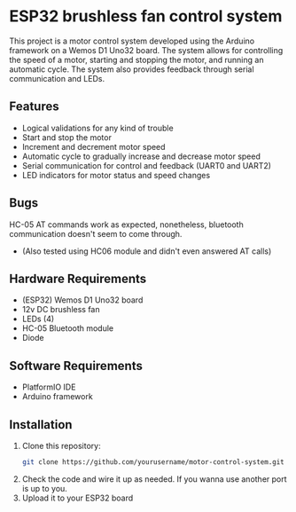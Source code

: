 # ESP32 brushless fan control system

This project is a motor control system developed using the Arduino framework on a Wemos D1 Uno32 board. The system allows for controlling the speed of a motor, starting and stopping the motor, and running an automatic cycle. The system also provides feedback through serial communication and LEDs.

## Features
- Logical validations for any kind of trouble
- Start and stop the motor
- Increment and decrement motor speed
- Automatic cycle to gradually increase and decrease motor speed
- Serial communication for control and feedback (UART0 and UART2)
- LED indicators for motor status and speed changes

## Bugs
HC-05 AT commands work as expected, nonetheless, bluetooth communication doesn't seem to come through. <br> 
- (Also tested using HC06 module and didn't even answered AT calls)

## Hardware Requirements

- (ESP32) Wemos D1 Uno32 board
- 12v DC brushless fan
- LEDs (4)
- HC-05 Bluetooth module
- Diode

## Software Requirements

- PlatformIO IDE
- Arduino framework

## Installation

1. Clone this repository:
   ```sh
   git clone https://github.com/yourusername/motor-control-system.git
2. Check the code and wire it up as needed. If you wanna use another port is up to you. 
3. Upload it to your ESP32 board